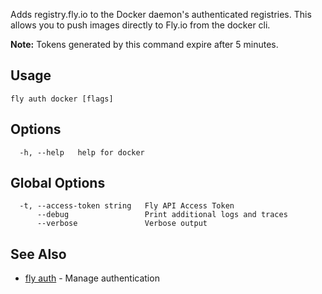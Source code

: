 Adds registry.fly.io to the Docker daemon's authenticated
registries. This allows you to push images directly to Fly.io from
the docker cli.

**Note:** Tokens generated by this command expire after 5 minutes.

## Usage
~~~
fly auth docker [flags]
~~~

## Options

~~~
  -h, --help   help for docker
~~~

## Global Options

~~~
  -t, --access-token string   Fly API Access Token
      --debug                 Print additional logs and traces
      --verbose               Verbose output
~~~

## See Also

* [fly auth](/docs/flyctl/auth/)	 - Manage authentication


